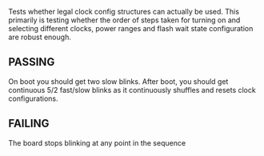 
Tests whether legal clock config structures can actually be used.
This primarily is testing whether the order of steps taken for
turning on and selecting different clocks, power ranges and flash
wait state configuration are robust enough.

## PASSING
On boot you should get two slow blinks.
After boot, you should get continuous 5/2 fast/slow blinks as it
continuously shuffles and resets clock configurations.

## FAILING
The board stops blinking at any point in the sequence

